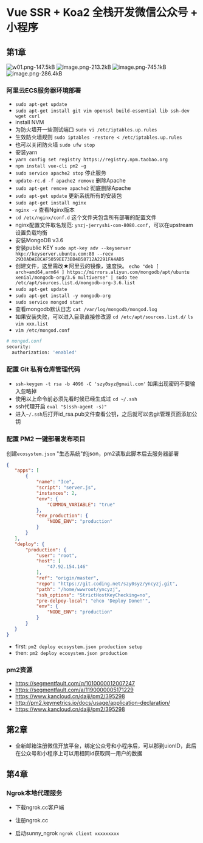 # Vue SSR + Koa2 全栈开发微信公众号 + 小程序

## 第1章

![w01.png-147.5kB][1]
![image.png-213.2kB][2]
![image.png-745.1kB][3]
![image.png-286.4kB][4]

### 阿里云ECS服务器环境部署

- `sudo apt-get update`
- `sudo apt-get install git vim openssl build-essential lib ssh-dev wget curl`
- install NVM
- 为防火墙开一些测试端口 `sudo vi /etc/iptables.up.rules`
- 生效防火墙规则 `sudo iptables -restore < /etc/iptables.up.rules`
- 也可以关闭防火墙 `sudo ufw stop`
- 安装yarn
- `yarn config set registry https://registry.npm.taobao.org`
- `npm install vue-cli pm2 -g`
- `sudo service apache2 stop` 停止服务
- `update-rc.d -f apache2 remove` 删除Apache
- `sudo apt-get remove apache2` 彻底删除Apache
- `sudo apt-get update` 更新系统所有的安装包
- `sudo apt-get install nginx`
- `nginx -v` 查看Nginx版本
- `cd /etc/nginx/conf.d` 这个文件夹包含所有部署的配置文件
- nginx配置文件取名规范: `ynzj-jerryshi-com-8080.conf`，可以在upstream设置负载均衡
- 安装MongoDB v3.6
- 安装public KEY `sudo apt-key adv --keyserver hkp://keyserver.ubuntu.com:80 --recv 2930ADAE8CAF5059EE73BB4B58712A2291FA4AD5`
- 创建文件，这里需改★阿里云的镜像，速度快。 `echo "deb [ arch=amd64,arm64 ] https://mirrors.aliyun.com/mongodb/apt/ubuntu xenial/mongodb-org/3.6 multiverse" | sudo tee /etc/apt/sources.list.d/mongodb-org-3.6.list`
- `sudo apt-get update`
- `sudo apt-get install -y mongodb-org`
- `sudo service mongod start`
- 查看mongodb默认日志 `cat /var/log/mongodb/mongod.log`
- 如果安装失败，可以进入目录直接修改源 `cd /etc/apt/sources.list.d/` `ls` `vim xxx.list`
- `vim /etc/mongod.conf`

```bash
# mongod.conf
security:
  authorization: 'enabled'
```

### 配置 Git 私有仓库管理代码

- `ssh-keygen -t rsa -b 4096 -C 'szy0syz@gmail.com'` 如果出现密码不要输入忽略掉
- 使用以上命令前必须先看时候已经生成过 `cd ~/.ssh`
- ssh代理开启 `eval "$(ssh-agent -s)"`
- 进入`~/.ssh`后打开id_rsa.pub文件查看公钥，之后就可以去git管理页面添加公钥

### 配置 PM2 一键部署发布项目

 创建`ecosystem.json` "生态系统"的json，pm2读取此脚本后去服务器部署

 ```json
{
    "apps": [
        {
            "name": "Ice",
            "script": "server.js",
            "instances": 2,
            "env": {
                "COMMON_VARIABLE": "true"
            },
            "env_production": {
                "NODE_ENV": "production"
            }
        }
    ],
    "deploy": {
        "production": {
            "user": "root",
            "host": [
                "47.92.154.146"
            ],
            "ref": "origin/master",
            "repo": "https://git.coding.net/szy0syz/yncyzj.git",
            "path": "/home/wwwroot/yncyzj",
            "ssh_options": "StrictHostKeyChecking=no",
            "pre-delpoy-local": "ehco 'Deploy Done!'",
            "env": {
                "NODE_ENV": "production"
            }
        }
    }
}
 ```

- first: `pm2 deploy ecosystem.json production setup`
- then: `pm2 deploy ecosystem.json production`

### pm2资源

- https://segmentfault.com/q/1010000012007247
- https://segmentfault.com/a/1190000005171229
- https://www.kancloud.cn/daiji/pm2/395298
- http://pm2.keymetrics.io/docs/usage/application-declaration/
- https://www.kancloud.cn/daiji/pm2/395298

## 第2章

- 全新邮箱注册微信开放平台，绑定公众号和小程序后，可以那到uionID，此后在公众号和小程序上可以用相同id获取同一用户的数据

## 第4章

### Ngrok本地代理服务

- 下载ngrok.cc客户端
- 注册ngrok.cc
- 启动sunny_ngrok `ngrok client xxxxxxxxx`

  [1]: http://static.zybuluo.com/szy0syz/qbf3fz7hgsxm6ykwigr8s8jm/w01.png
  [2]: http://static.zybuluo.com/szy0syz/bze9frkh04el10x9rct2ha3q/image.png
  [3]: http://static.zybuluo.com/szy0syz/u7kwc6lg19tyvvyykagzkrfb/image.png
  [4]: http://static.zybuluo.com/szy0syz/uor52mpuqf5nonkgg3evfesd/image.png
